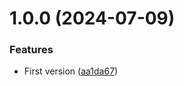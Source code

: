# 1.0.0 (2024-07-09)


### Features

* First version ([aa1da67](https://github.com/RidgeRun/analytics-service/commit/aa1da67ec60b4ba19bb36d20bd681c5e315b593a))
